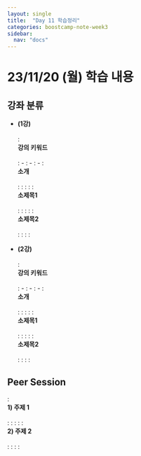 ```yaml
---
layout: single
title:  "Day 11 학습정리"
categories: boostcamp-note-week3
sidebar:
  nav: "docs"
---
```


# 23/11/20 (월) 학습 내용

<h2>강좌 분류</h2>

- <b>(1강)</b><br><br>
: <br><b>강의 키워드</b><br><br>
: - 
: - 
: - 
: <br><b>소개</b><br><br>
: :
: : 
: <br><b>소제목1</b><br><br>
: :
: : 
: <br><b>소제목2</b><br><br>
: :
: :

- <b>(2강)</b><br><br>
: <br><b>강의 키워드</b><br><br>
: - 
: - 
: - 
: <br><b>소개</b><br><br>
: :
: : 
: <br><b>소제목1</b><br><br>
: :
: : 
: <br><b>소제목2</b><br><br>
: :
: : 




<h2>Peer Session</h2>
: <br><b>1) 주제 1</b><br><br>
: : 
: : 
: <br><b>2) 주제 2</b><br><br>
: : 
: : 